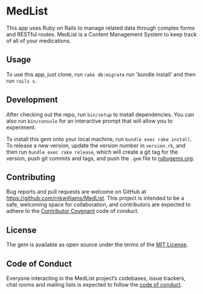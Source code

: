 # MedList
This app uses Ruby on Rails to manage related data through complex forms and RESTful routes. MedList is a Content Management System to keep track of all of your medications.

## Usage

To use this app, just clone, run `rake db:migrate` run 'bundle install' and then run `rails s`.

## Development

After checking out the repo, run `bin/setup` to install dependencies. You can also run `bin/console` for an interactive prompt that will allow you to experiment.

To install this gem onto your local machine, run `bundle exec rake install`. To release a new version, update the version number in `version.rb`, and then run `bundle exec rake release`, which will create a git tag for the version, push git commits and tags, and push the `.gem` file to [rubygems.org](https://rubygems.org).

## Contributing

Bug reports and pull requests are welcome on GitHub at https://github.com/rnkwilliams/MedList. This project is intended to be a safe, welcoming space for collaboration, and contributors are expected to adhere to the [Contributor Covenant](http://contributor-covenant.org) code of conduct.

## License

The gem is available as open source under the terms of the [MIT License](https://opensource.org/licenses/MIT).

## Code of Conduct

Everyone interacting in the MedList project’s codebases, issue trackers, chat rooms and mailing lists is expected to follow the [code of conduct](https://github.com/'impartial-utility-6857'/MedList/blob/master/CODE_OF_CONDUCT.md).
